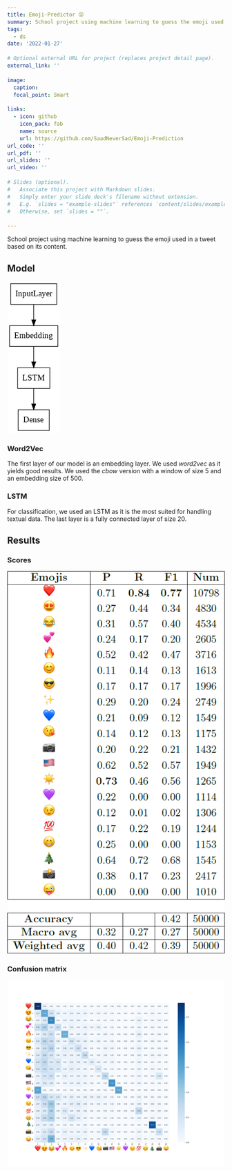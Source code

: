 ```yaml
---
title: Emoji-Predictor 😲
summary: School project using machine learning to guess the emoji used in a tweet based on its content..
tags:
  - ds
date: '2022-01-27'

# Optional external URL for project (replaces project detail page).
external_link: ''

image:
  caption: 
  focal_point: Smart

links:
  - icon: github
    icon_pack: fab
    name: source
    url: https://github.com/SaadNeverSad/Emoji-Prediction
url_code: ''
url_pdf: ''
url_slides: ''
url_video: ''

# Slides (optional).
#   Associate this project with Markdown slides.
#   Simply enter your slide deck's filename without extension.
#   E.g. `slides = "example-slides"` references `content/slides/example-slides.md`.
#   Otherwise, set `slides = ""`.

---
```

School project using machine learning to guess the emoji used in a tweet based on its content.

## Model

![Model](model.png)

### Word2Vec
The first layer of our model is an embedding layer. We used *word2vec* as it yields good results. We used the *cbow* version with a window of size 5 and an embedding size of 500.

### LSTM
For classification, we used an LSTM as it is the most suited for handling textual data. The last layer is a fully connected layer of size 20.

## Results

### Scores

![Scores](scores.png)

### Confusion matrix

![Confusion matrix](confusion_matrix.png)








